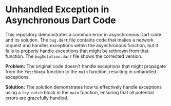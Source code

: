 # Unhandled Exception in Asynchronous Dart Code

This repository demonstrates a common error in asynchronous Dart code and its solution.  The `bug.dart` file contains code that makes a network request and handles exceptions within the asynchronous function, but it fails to properly handle exceptions that might be rethrown from that function. The `bugSolution.dart` file shows the corrected version.

**Problem:** The original code doesn't handle exceptions that might propagate from the `fetchData` function to the `main` function, resulting in unhandled exceptions.

**Solution:** The solution demonstrates how to effectively handle exceptions using a `try-catch` block in the `main` function, ensuring that all potential errors are gracefully handled.